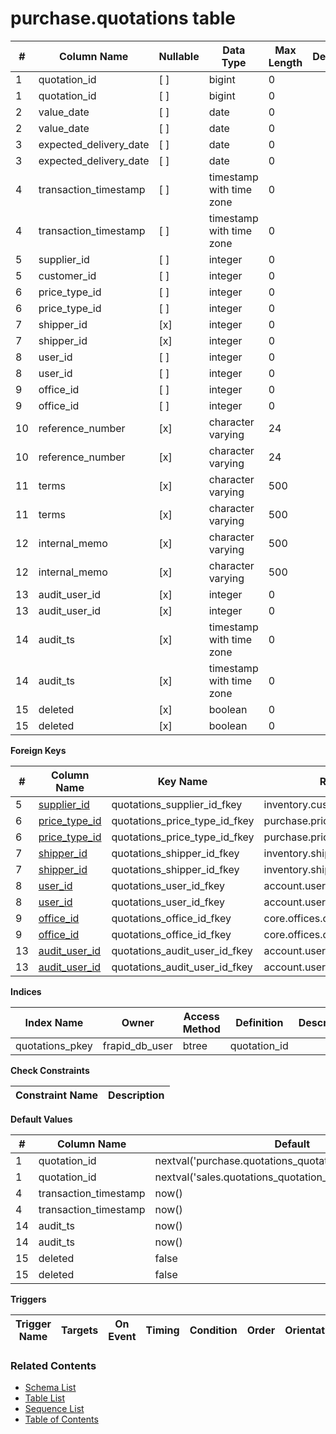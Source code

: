 # purchase.quotations table



| # | Column Name | Nullable | Data Type | Max Length | Description |
| --- | --- | --- | --- | --- | --- |
| 1 | quotation_id | [ ] | bigint | 0 |  |
| 1 | quotation_id | [ ] | bigint | 0 |  |
| 2 | value_date | [ ] | date | 0 |  |
| 2 | value_date | [ ] | date | 0 |  |
| 3 | expected_delivery_date | [ ] | date | 0 |  |
| 3 | expected_delivery_date | [ ] | date | 0 |  |
| 4 | transaction_timestamp | [ ] | timestamp with time zone | 0 |  |
| 4 | transaction_timestamp | [ ] | timestamp with time zone | 0 |  |
| 5 | supplier_id | [ ] | integer | 0 |  |
| 5 | customer_id | [ ] | integer | 0 |  |
| 6 | price_type_id | [ ] | integer | 0 |  |
| 6 | price_type_id | [ ] | integer | 0 |  |
| 7 | shipper_id | [x] | integer | 0 |  |
| 7 | shipper_id | [x] | integer | 0 |  |
| 8 | user_id | [ ] | integer | 0 |  |
| 8 | user_id | [ ] | integer | 0 |  |
| 9 | office_id | [ ] | integer | 0 |  |
| 9 | office_id | [ ] | integer | 0 |  |
| 10 | reference_number | [x] | character varying | 24 |  |
| 10 | reference_number | [x] | character varying | 24 |  |
| 11 | terms | [x] | character varying | 500 |  |
| 11 | terms | [x] | character varying | 500 |  |
| 12 | internal_memo | [x] | character varying | 500 |  |
| 12 | internal_memo | [x] | character varying | 500 |  |
| 13 | audit_user_id | [x] | integer | 0 |  |
| 13 | audit_user_id | [x] | integer | 0 |  |
| 14 | audit_ts | [x] | timestamp with time zone | 0 |  |
| 14 | audit_ts | [x] | timestamp with time zone | 0 |  |
| 15 | deleted | [x] | boolean | 0 |  |
| 15 | deleted | [x] | boolean | 0 |  |



**Foreign Keys**

| # | Column Name | Key Name | References |
| --- | --- | --- | --- |
| 5 | [supplier_id](../inventory/customers.md) | quotations_supplier_id_fkey | inventory.customers.customer_id |
| 6 | [price_type_id](../purchase/price_types.md) | quotations_price_type_id_fkey | purchase.price_types.price_type_id |
| 6 | [price_type_id](../purchase/price_types.md) | quotations_price_type_id_fkey | purchase.price_types.price_type_id |
| 7 | [shipper_id](../inventory/shippers.md) | quotations_shipper_id_fkey | inventory.shippers.shipper_id |
| 7 | [shipper_id](../inventory/shippers.md) | quotations_shipper_id_fkey | inventory.shippers.shipper_id |
| 8 | [user_id](../account/users.md) | quotations_user_id_fkey | account.users.user_id |
| 8 | [user_id](../account/users.md) | quotations_user_id_fkey | account.users.user_id |
| 9 | [office_id](../core/offices.md) | quotations_office_id_fkey | core.offices.office_id |
| 9 | [office_id](../core/offices.md) | quotations_office_id_fkey | core.offices.office_id |
| 13 | [audit_user_id](../account/users.md) | quotations_audit_user_id_fkey | account.users.user_id |
| 13 | [audit_user_id](../account/users.md) | quotations_audit_user_id_fkey | account.users.user_id |



**Indices**

| Index Name | Owner | Access Method | Definition | Description |
| --- | --- | --- | --- | --- |
| quotations_pkey | frapid_db_user | btree | quotation_id |  |



**Check Constraints**

| Constraint Name | Description |
| --- | --- |



**Default Values**

| # | Column Name | Default |
| --- | --- | --- |
| 1 | quotation_id | nextval('purchase.quotations_quotation_id_seq'::regclass) |
| 1 | quotation_id | nextval('sales.quotations_quotation_id_seq'::regclass) |
| 4 | transaction_timestamp | now() |
| 4 | transaction_timestamp | now() |
| 14 | audit_ts | now() |
| 14 | audit_ts | now() |
| 15 | deleted | false |
| 15 | deleted | false |


**Triggers**

| Trigger Name | Targets | On Event | Timing | Condition | Order | Orientation | Description |
| --- | --- | --- | --- | --- | --- | --- | --- |


### Related Contents
* [Schema List](../../schemas.md)
* [Table List](../../tables.md)
* [Sequence List](../../sequences.md)
* [Table of Contents](../../README.md)
